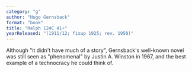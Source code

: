 ```yaml
---
category: "g"
author: "Hugo Gernsback"
format: "book"
title: "Ralph 124C 41+"
yearReleased: "(1911/12; fixup 1925; rev. 1950)"
---
```

Although "it didn't have much of a story", Gernsback's well-known novel was still seen as "phenomenal" by Justin A. Winston in 1967, and the best example of a technocracy he could think of.